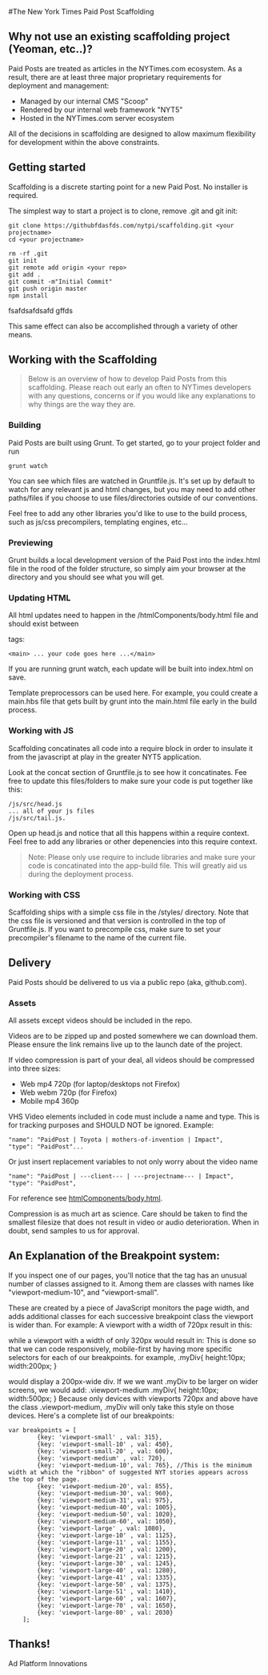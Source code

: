 #The New York Times Paid Post Scaffolding

## Why not use an existing scaffolding project (Yeoman, etc..)?
Paid Posts are treated as articles in the NYTimes.com ecosystem.  As a result, there are at least three major proprietary requirements for deployment and management:

* Managed by our internal CMS "Scoop"
* Rendered by our internal web framework "NYT5"
* Hosted in the NYTimes.com server ecosystem





All of the decisions in scaffolding are designed to allow maximum flexibility for development within the above constraints.

## Getting started
Scaffolding is a discrete starting point for a new Paid Post.  No installer is required. 

The simplest way to start a project is to clone, remove .git and git init:

    git clone https://githubfdasfds.com/nytpi/scaffolding.git <your projectname>
    cd <your projectname>
    
    rm -rf .git
    git init
    git remote add origin <your repo>
    git add .
    git commit -m"Initial Commit"
    git push origin master
    npm install
fsafdsafdsafd
gffds


This same effect can also be accomplished through a variety of other means.

## Working with the Scaffolding
> Below is an overview of how to develop Paid Posts from this scaffolding.  Please reach out early an often to NYTimes developers with any questions, concerns or if you would like any explanations to why things are the way they are.

### Building 
Paid Posts are built using Grunt.  To get started, go to your project folder and run

    grunt watch

You can see which files are watched in Gruntfile.js.  It's set up by default to watch for any relevant js and html changes, but you may need to add other paths/files if you choose to use files/directories outside of our conventions.

Feel free to add any other libraries you'd like to use to the build process, such as js/css precompilers, templating engines, etc...

### Previewing
Grunt builds a local development version of the Paid Post into the index.html file in the rood of the folder structure, so simply aim your browser at the directory and you should see what you will get.

### Updating HTML
All html updates need to happen in the /htmlComponents/body.html file and should exist between <main> tags:

    <main> ... your code goes here ...</main>
    
If you are running grunt watch, each update will be built into index.html on save.

Template preprocessors can be used here.  For example, you could create a main.hbs file that gets built by grunt into the main.html file early in the build process.

### Working with JS
Scaffolding concatinates all code into a require block in order to insulate it from the javascript at play in the greater NYT5 application.  

Look at the concat section of Gruntfile.js to see how it concatinates.  Fee free to update this files/folders to make sure your code is put together like this:

    /js/src/head.js 
    ... all of your js files 
    /js/src/tail.js.  

Open up head.js and notice that all this happens within a require context.  Feel free to add any libraries or other depenencies into this require context.

> Note: Please only use require to include libraries and make sure your code is concatinated into the app-build file.  This will greatly aid us during the deployment process.

### Working with CSS
Scaffolding ships with a simple css file in the /styles/ directory.  Note that the css file is versioned and that version is controlled in the top of Gruntfile.js.  If you want to precompile css, make sure to set your precompiler's filename to the name of the current file.

## Delivery
Paid Posts should be delivered to us via a public repo (aka, github.com).  

### Assets
All assets except videos should be included in the repo.  

Videos are to be zipped up and posted somewhere we can download them.  Please ensure the link remains live up to the launch date of the project. 

If video compression is part of your deal, all videos should be compressed into three sizes:
* Web mp4 720p (for laptop/desktops not Firefox)
* Web webm 720p (for Firefox)
* Mobile mp4 360p 

VHS Video elements included in code must include a name and type. This is for tracking purposes and SHOULD NOT be ignored.
Example:
```
"name": "PaidPost | Toyota | mothers-of-invention | Impact",
"type": "PaidPost"...
```
Or just insert replacement variables to not only worry about the video name
```
"name": "PaidPost | ---client--- | ---projectname--- | Impact",
"type": "PaidPost",
```
For reference see [htmlComponents/body.html](htmlComponents/body.html). 

Compression is as much art as science.  Care should be taken to find the smallest filesize that does not result in video or audio deterioration.  When in doubt, send samples to us for approval.

## An Explanation of the Breakpoint system:
If you inspect one of our pages, you'll notice that the <HTML> tag has an unusual number of classes  assigned to it. Among them are classes with names like "viewport-medium-10", and "viewport-small".

These are created by a piece of JavaScript monitors the page width, and adds additional classes for each successive breakpoint class the viewport is wider than. For example:
A viewport with a width of 720px result in this:
<html class="viewport-small viewport-small-10 viewport-small-20 viewport-medium">
while a viewport with a width of only 320px would result in:
<html class="viewport-small">
This is done so that we can code responsively, mobile-first by having more specific selectors for each of our breakpoints. for example,
.myDiv{
  height:10px;
  width:200px;
}
 
would display a 200px-wide div. If we we want .myDiv to be larger on wider screens, we would add:
.viewport-medium .myDiv{
  height:10px;
  width:500px;
}
Because only devices with viewports 720px and above have the class .viewport-medium, .myDiv will only take this style on those devices. Here's a complete list of our breakpoints:

```
var breakpoints = [
        {key: 'viewport-small' , val: 315},
        {key: 'viewport-small-10' , val: 450},
        {key: 'viewport-small-20' , val: 600},
        {key: 'viewport-medium' , val: 720},
        {key: 'viewport-medium-10', val: 765}, //This is the minimum width at which the "ribbon" of suggested NYT stories appears across the top of the page.
        {key: 'viewport-medium-20', val: 855},
        {key: 'viewport-medium-30', val: 960},
        {key: 'viewport-medium-31', val: 975},
        {key: 'viewport-medium-40', val: 1005},
        {key: 'viewport-medium-50', val: 1020},
        {key: 'viewport-medium-60', val: 1050},
        {key: 'viewport-large' , val: 1080},
        {key: 'viewport-large-10' , val: 1125},
        {key: 'viewport-large-11' , val: 1155},
        {key: 'viewport-large-20' , val: 1200},
        {key: 'viewport-large-21' , val: 1215},
        {key: 'viewport-large-30' , val: 1245},
        {key: 'viewport-large-40' , val: 1280},
        {key: 'viewport-large-41' , val: 1335},
        {key: 'viewport-large-50' , val: 1375},
        {key: 'viewport-large-51' , val: 1410},
        {key: 'viewport-large-60' , val: 1607},
        {key: 'viewport-large-70' , val: 1650},
        {key: 'viewport-large-80' , val: 2030}
    ];

```

## Thanks!  
Ad Platform Innovations
